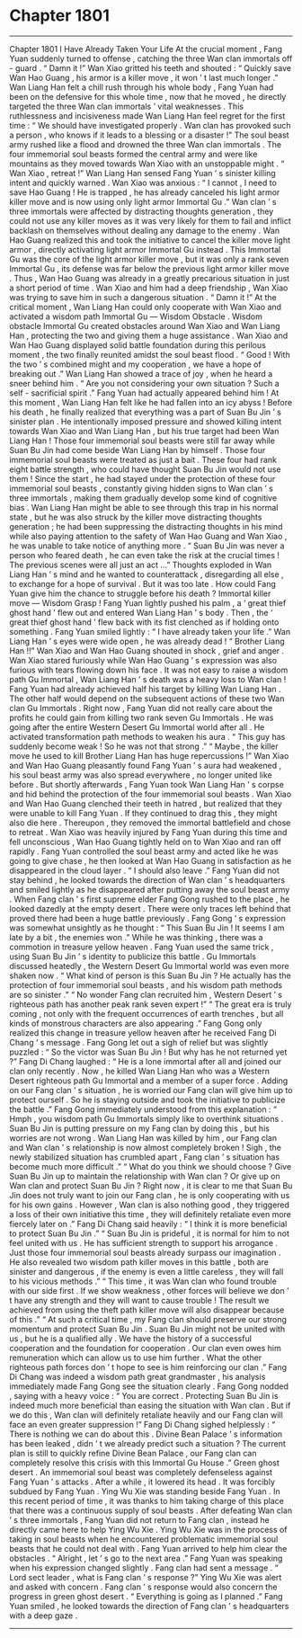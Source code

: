 
# Chapter 1801


---

Chapter 1801 I Have Already Taken Your Life
At the crucial moment , Fang Yuan suddenly turned to offense , catching the three Wan clan immortals off - guard .
“ Damn it !” Wan Xiao gritted his teeth and shouted : “ Quickly save Wan Hao Guang , his armor is a killer move , it won ’ t last much longer .”
Wan Liang Han felt a chill rush through his whole body , Fang Yuan had been on the defensive for this whole time , now that he moved , he directly targeted the three Wan clan immortals ’ vital weaknesses .
This ruthlessness and incisiveness made Wan Liang Han feel regret for the first time : “ We should have investigated properly . Wan clan has provoked such a person , who knows if it leads to a blessing or a disaster !”
The soul beast army rushed like a flood and drowned the three Wan clan immortals .
The four immemorial soul beasts formed the central army and were like mountains as they moved towards Wan Xiao with an unstoppable might .
“ Wan Xiao , retreat !” Wan Liang Han sensed Fang Yuan ’ s sinister killing intent and quickly warned .
Wan Xiao was anxious : “ I cannot , I need to save Hao Guang ! He is trapped , he has already canceled his light armor killer move and is now using only light armor Immortal Gu .”
Wan clan ’ s three immortals were affected by distracting thoughts generation , they could not use any killer moves as it was very likely for them to fail and inflict backlash on themselves without dealing any damage to the enemy .
Wan Hao Guang realized this and took the initiative to cancel the killer move light armor , directly activating light armor Immortal Gu instead .
This Immortal Gu was the core of the light armor killer move , but it was only a rank seven Immortal Gu , its defense was far below the previous light armor killer move .
Thus , Wan Hao Guang was already in a greatly precarious situation in just a short period of time .
Wan Xiao and him had a deep friendship , Wan Xiao was trying to save him in such a dangerous situation .
“ Damn it !” At the critical moment , Wan Liang Han could only cooperate with Wan Xiao and activated a wisdom path Immortal Gu — Wisdom Obstacle .
Wisdom obstacle Immortal Gu created obstacles around Wan Xiao and Wan Liang Han , protecting the two and giving them a huge assistance .
Wan Xiao and Wan Hao Guang displayed solid battle foundation during this perilous moment , the two finally reunited amidst the soul beast flood .
“ Good ! With the two ’ s combined might and my cooperation , we have a hope of breaking out .” Wan Liang Han showed a trace of joy , when he heard a sneer behind him .
“ Are you not considering your own situation ? Such a self - sacrificial spirit .” Fang Yuan had actually appeared behind him !
At this moment , Wan Liang Han felt like he had fallen into an icy abyss !
Before his death , he finally realized that everything was a part of Suan Bu Jin ’ s sinister plan .
He intentionally imposed pressure and showed killing intent towards Wan Xiao and Wan Liang Han , but his true target had been Wan Liang Han !
Those four immemorial soul beasts were still far away while Suan Bu Jin had come beside Wan Liang Han by himself . Those four immemorial soul beasts were treated as just a bait .
These four had rank eight battle strength , who could have thought Suan Bu Jin would not use them ! Since the start , he had stayed under the protection of these four immemorial soul beasts , constantly giving hidden signs to Wan clan ’ s three immortals , making them gradually develop some kind of cognitive bias .
Wan Liang Han might be able to see through this trap in his normal state , but he was also struck by the killer move distracting thoughts generation ; he had been suppressing the distracting thoughts in his mind while also paying attention to the safety of Wan Hao Guang and Wan Xiao , he was unable to take notice of anything more .
“ Suan Bu Jin was never a person who feared death , he can even take the risk at the crucial times ! The previous scenes were all just an act …” Thoughts exploded in Wan Liang Han ’ s mind and he wanted to counterattack , disregarding all else , to exchange for a hope of survival .
But it was too late .
How could Fang Yuan give him the chance to struggle before his death ?
Immortal killer move — Wisdom Grasp !
Fang Yuan lightly pushed his palm , a ‘ great thief ghost hand ’ flew out and entered Wan Liang Han ’ s body .
Then , the ‘ great thief ghost hand ’ flew back with its fist clenched as if holding onto something .
Fang Yuan smiled lightly : “ I have already taken your life .”
Wan Liang Han ’ s eyes were wide open , he was already dead !
“ Brother Liang Han !!” Wan Xiao and Wan Hao Guang shouted in shock , grief and anger .
Wan Xiao stared furiously while Wan Hao Guang ’ s expression was also furious with tears flowing down his face .
It was not easy to raise a wisdom path Gu Immortal , Wan Liang Han ’ s death was a heavy loss to Wan clan !
Fang Yuan had already achieved half his target by killing Wan Liang Han . The other half would depend on the subsequent actions of these two Wan clan Gu Immortals .
Right now , Fang Yuan did not really care about the profits he could gain from killing two rank seven Gu Immortals .
He was going after the entire Western Desert Gu Immortal world after all .
He activated transformation path methods to weaken his aura .
“ This guy has suddenly become weak ! So he was not that strong .”
“ Maybe , the killer move he used to kill Brother Liang Han has huge repercussions !”
Wan Xiao and Wan Hao Guang pleasantly found Fang Yuan ’ s aura had weakened , his soul beast army was also spread everywhere , no longer united like before .
But shortly afterwards , Fang Yuan took Wan Liang Han ’ s corpse and hid behind the protection of the four immemorial soul beasts .
Wan Xiao and Wan Hao Guang clenched their teeth in hatred , but realized that they were unable to kill Fang Yuan . If they continued to drag this , they might also die here .
Thereupon , they removed the immortal battlefield and chose to retreat .
Wan Xiao was heavily injured by Fang Yuan during this time and fell unconscious , Wan Hao Guang tightly held on to Wan Xiao and ran off rapidly .
Fang Yuan controlled the soul beast army and acted like he was going to give chase , he then looked at Wan Hao Guang in satisfaction as he disappeared in the cloud layer .
“ I should also leave .” Fang Yuan did not stay behind , he looked towards the direction of Wan clan ’ s headquarters and smiled lightly as he disappeared after putting away the soul beast army .
When Fang clan ’ s first supreme elder Fang Gong rushed to the place , he looked dazedly at the empty desert .
There were only traces left behind that proved there had been a huge battle previously .
Fang Gong ’ s expression was somewhat unsightly as he thought : “ This Suan Bu Jin ! It seems I am late by a bit , the enemies won .”
While he was thinking , there was a commotion in treasure yellow heaven .
Fang Yuan used the same trick , using Suan Bu Jin ’ s identity to publicize this battle .
Gu Immortals discussed heatedly , the Western Desert Gu Immortal world was even more shaken now .
“ What kind of person is this Suan Bu Jin ? He actually has the protection of four immemorial soul beasts , and his wisdom path methods are so sinister .”
“ No wonder Fang clan recruited him , Western Desert ’ s righteous path has another peak rank seven expert !”
“ The great era is truly coming , not only with the frequent occurrences of earth trenches , but all kinds of monstrous characters are also appearing .”
Fang Gong only realized this change in treasure yellow heaven after he received Fang Di Chang ’ s message .
Fang Gong let out a sigh of relief but was slightly puzzled : “ So the victor was Suan Bu Jin ! But why has he not returned yet ?”
Fang Di Chang laughed : “ He is a lone immortal after all and joined our clan only recently . Now , he killed Wan Liang Han who was a Western Desert righteous path Gu Immortal and a member of a super force . Adding on our Fang clan ’ s situation , he is worried our Fang clan will give him up to protect ourself . So he is staying outside and took the initiative to publicize the battle .”
Fang Gong immediately understood from this explanation : “ Hmph , you wisdom path Gu Immortals simply like to overthink situations . Suan Bu Jin is putting pressure on my Fang clan by doing this , but his worries are not wrong . Wan Liang Han was killed by him , our Fang clan and Wan clan ’ s relationship is now almost completely broken ! Sigh , the newly stabilized situation has crumbled apart , Fang clan ’ s situation has become much more difficult .”
“ What do you think we should choose ? Give Suan Bu Jin up to maintain the relationship with Wan clan ? Or give up on Wan clan and protect Suan Bu Jin ? Right now , it is clear to me that Suan Bu Jin does not truly want to join our Fang clan , he is only cooperating with us for his own gains . However , Wan clan is also nothing good , they triggered a loss of their own initiative this time , they will definitely retaliate even more fiercely later on .”
Fang Di Chang said heavily : “ I think it is more beneficial to protect Suan Bu Jin .”
“ Suan Bu Jin is prideful , it is normal for him to not feel united with us . He has sufficient strength to support his arrogance . Just those four immemorial soul beasts already surpass our imagination . He also revealed two wisdom path killer moves in this battle , both are sinister and dangerous , if the enemy is even a little careless , they will fall to his vicious methods .”
“ This time , it was Wan clan who found trouble with our side first . If we show weakness , other forces will believe we don ’ t have any strength and they will want to cause trouble ! The result we achieved from using the theft path killer move will also disappear because of this .”
“ At such a critical time , my Fang clan should preserve our strong momentum and protect Suan Bu Jin . Suan Bu Jin might not be united with us , but he is a qualified ally . We have the history of a successful cooperation and the foundation for cooperation . Our clan even owes him remuneration which can allow us to use him further . What the other righteous path forces don ’ t hope to see is him reinforcing our clan .”
Fang Di Chang was indeed a wisdom path great grandmaster , his analysis immediately made Fang Gong see the situation clearly .
Fang Gong nodded , saying with a heavy voice : “ You are correct . Protecting Suan Bu Jin is indeed much more beneficial than easing the situation with Wan clan . But if we do this , Wan clan will definitely retaliate heavily and our Fang clan will face an even greater suppression !”
Fang Di Chang sighed helplessly : “ There is nothing we can do about this . Divine Bean Palace ’ s information has been leaked , didn ’ t we already predict such a situation ? The current plan is still to quickly refine Divine Bean Palace , our Fang clan can completely resolve this crisis with this Immortal Gu House .”
Green ghost desert .
An immemorial soul beast was completely defenseless against Fang Yuan ’ s attacks .
After a while , it lowered its head . It was forcibly subdued by Fang Yuan .
Ying Wu Xie was standing beside Fang Yuan .
In this recent period of time , it was thanks to him taking charge of this place that there was a continuous supply of soul beasts .
After defeating Wan clan ’ s three immortals , Fang Yuan did not return to Fang clan , instead he directly came here to help Ying Wu Xie .
Ying Wu Xie was in the process of taking in soul beasts when he encountered problematic immemorial soul beasts that he could not deal with . Fang Yuan arrived to help him clear the obstacles .
“ Alright , let ’ s go to the next area .” Fang Yuan was speaking when his expression changed slightly .
Fang clan had sent a message .
“ Lord sect leader , what is Fang clan ’ s response ?” Ying Wu Xie was alert and asked with concern . Fang clan ’ s response would also concern the progress in green ghost desert .
“ Everything is going as I planned .” Fang Yuan smiled , he looked towards the direction of Fang clan ’ s headquarters with a deep gaze .

---

